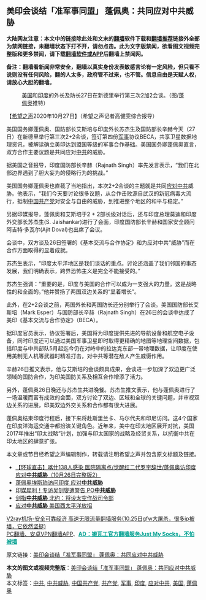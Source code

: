  <h2>美印会谈结「准军事同盟」 蓬佩奥：共同应对中共威胁</h2> <p class="notice"><b>大陆网友注意：本文中的链接除此处和文末的<a href="https://github.com/bannedbook/fanqiang" >翻墙</a>软件下载和<a href="https://github.com/killgcd/justmysocks/blob/master/README.md">翻墙推荐</a>链接外全部为禁网链接，未翻墙状态下打不开，请勿点击。此为文字版禁闻，欲看图文视频完整版和更多禁闻，请下载<a href="https://github.com/bannedbook/fanqiang">翻墙软件或APP</a>后翻墙上禁闻网。</p><p>备注：翻墙看新闻非常安全，翻墙以真实身份发表敏感言论有一定风险，但只看不说则没有任何风险，翻的人太多，政府管不过来，也不管。信息自由是天赋人权，请放心大胆的翻墙。</b></p>  <div class="entry"> <figure><figcaption><a href="https://www.bannedbook.org/bnews/tag/%e7%be%8e%e5%9b%bd/" class="st_tag internal_tag" rel="tag" title="标签 美国 下的日志">美国</a>和<a href="https://www.bannedbook.org/bnews/tag/%e5%8d%b0%e5%ba%a6/" class="st_tag internal_tag" rel="tag" title="标签 印度 下的日志">印度</a>的外长及防长27日在新德里举行第三次2加2会谈。（图/<a href="https://www.bannedbook.org/bnews/tag/%E8%93%AC%E4%BD%A9%E5%A5%A5/" class="st_tag internal_tag" rel="tag" title="标签 蓬佩奥 下的日志">蓬佩奥</a>推特）</figcaption></figure> <p>【<span class='wp_keywordlink_affiliate'><a href="https://www.soundofhope.org" title="希望之声" target="_blank">希望之声</a></span>2020年10月27日】（希望之声记者高健雯综合报导）</p> <p>美国国务卿蓬佩奥、国防部长艾斯培与印度外长苏杰生及国防部长辛赫今天（27日）在新德里举行第三次2+2会谈，签订第四份<a href="https://www.bannedbook.org/bnews/tag/%E5%86%9B%E4%BA%8B/" class="st_tag internal_tag" rel="tag" title="标签 军事 下的日志">军事</a>协议BECA，共享卫星数据地理资讯，被解读确立美印达到盟国等级的军事合作基础。美国国务卿蓬佩奥直言，双方合作主要议题是共同应对<a href="https://www.bannedbook.org/bnews/tag/%e4%b8%ad%e5%85%b1/" class="st_tag internal_tag" rel="tag" title="标签 中共 下的日志">中共</a>的威胁。</p> <p>据美国之音报导，印度国防部长辛赫（Rajnath Singh）率先发言表示，“我们在北部边界遇到了胆大妄为的侵略行为的挑战。”</p> <p>美国国务卿蓬佩奥也直截了当地指出，本次2+2会谈的主题就是共同<a href="https://www.bannedbook.org/bnews/tag/%E5%BA%94%E5%AF%B9%E4%B8%AD%E5%85%B1/" class="st_tag internal_tag" rel="tag" title="标签 应对中共 下的日志">应对中共</a>威胁。他表示，“我们今天要讨论很多议题，从合作击败源自武汉的新冠病毒大流行，抵制<span class='wp_keywordlink_affiliate'><a href="https://www.bannedbook.org/" title="中国" target="_blank">中国</a></span><a href="https://www.bannedbook.org/bnews/tag/%e5%85%b1%e4%ba%a7%e5%85%9a/" class="st_tag internal_tag" rel="tag" title="标签 共产党 下的日志">共产党</a>对安全与自由的威胁，到推进整个地区的和平与稳定。”</p>  <p></p> <p></p> <p>另据印媒报导，蓬佩奥和艾斯培于2 + 2部长级对话后，还与印度总理莫迪和印度外交部长苏杰生(S. Jaishankar)进行了会面，印度国防部长辛赫和国家安全顾问阿吉特·多瓦尔(Ajit Doval)也出席了会议。</p> <p>会谈中，双方谈及26日签署的《基本交流与合作协定》和为应对中共“威胁”而在合作方面取得的显着成就。</p>  <p>苏杰生表示，“印度太平洋地区是我们谈话的重点。讨论还涵盖了我们邻国的事态发展，我们明确表示，跨界恐怖主义是完全不能接受的。”</p> <p>苏杰生强调：“重要的是，印度与美国的合作可以成为一支强大的力量。这是战略性的和全面的。”他并赞扬了两国双边关系的“显着增长”。</p> <p>此外，在2+2会谈之前，两国外长和两国防长还分别举行了会谈。美国国防部长艾斯培（Mark Esper）与国防部长辛赫（Rajnath Singh）在26日的会谈中达成了美印《基本交流与合作协定》（BECA）。</p> <p>据印度官员表示，协议签署后，美国将为印度提供先进的导航设备和航空电子设备，同时印度还可以通过美国军事卫星即时取得更精确的地图等地理空间数据，包括印度与中共部队5月起迄今仍在对峙中的拉达克东部一带地理数据，让印度在使用美制无人机等武器时精准打击，对中共等潜在敌人产生威慑作用。</p>  <p>辛赫26日推文表示，他与艾斯培的会谈颇具成果，会谈进一步加深了双边更广泛领域的国防合作，为印美国防关系及相互合作增添了活力。</p> <p>另外，蓬佩奥26日晚还与苏杰生共进晚餐。苏杰生推文表示，他与蓬佩奥进行了一场温暖而富有成效的会面，双方讨论了双边、区域和全球的关键问题，并审视双边关系的进展，印美双边外交关系和合作都有很大进展。</p> <p>蓬佩奥结束印度行程后，接下来将赴斯里兰卡、马尔代夫和印尼访问。这4个国家在印度洋海运交通中都扮演关键角色。近年来，美中在印太地区展开对抗，美国2017年推出“印太战略”计划，加强与印太国家的战略及经贸关系，以抗衡中共在印太地区的肆意扩张。</p> <p>本文章或节目经希望之声编辑制作，转载请注明希望之声并包含原文标题及链接。</p>  <ul class='op-related-articles' title='相关阅读'> <li><a href='https://www.bannedbook.org/bnews/bannedvideo/20201027/1420744.html' target='_blank'>【环球直击】喀什138人感染 医院隔离点/觉醒红二代罗宇辞世/蓬佩奥访印度 应对<b>中共威胁</b>（10月26日完整版2）</a></li> <li><a href='https://www.bannedbook.org/bnews/bannedvideo/20201027/1420689.html' target='_blank'>蓬佩奥埃斯珀访问印度 应对<b>中共威胁</b></a></li> <li><a href='https://www.bannedbook.org/bnews/taiwannews/20201025/1419923.html' target='_blank'>印媒犀利！专访吴钊燮遭警告 PO<b>中共威胁</b></a></li> <li><a href='https://www.bannedbook.org/bnews/taiwannews/20201024/1419681.html' target='_blank'>剑指<b>中共威胁</b> 北约：将设太空作战司令部</a></li> <li><a href='https://www.bannedbook.org/bnews/worldnews/20201024/1419647.html' target='_blank'>应对<b>中共威胁</b> 美国西太平洋放招</a></li> </ul> <p class="texttj"> <a href="https://www.bannedbook.org/forum23/topic22702.html" target="_blank">V2ray机场-安全可靠经济 高速无限流量翻墙服务(10.25日gfw大屠杀，很多ip被墙，它依然坚挺)</a><br/> <a href="https://github.com/bannedbook/fanqiang/wiki/%E7%A6%81%E9%97%BB%E7%BD%91%E5%AE%89%E5%8D%93%E7%BF%BB%E5%A2%99%E6%96%B0%E9%97%BBAPP" target="_blank">PC翻墙、安卓VPN翻墙APP</a>、<span onclick="window.open('https://github.com/killgcd/justmysocks/blob/master/README.md')" style="font-weight:bold;color:#00A191;cursor:pointer;text-decoration:underline;outline:none">AD：搬瓦工官方翻墙服务Just My Socks，不怕被墙</span></p><p>原文链接：<a class="src_link"  href="https://www.soundofhope.org/post/436426" target="_blank">美印会谈结「准军事同盟」 蓬佩奥：共同应对中共威胁</a></p><a name='sharetosocial'></a>       <div><b>本文的图文或视频完整版</b>：<a href='https://www.bannedbook.org/bnews/comments/20201027/1421250.html'>美印会谈结「准军事同盟」 蓬佩奥：共同应对中共威胁</a></div>  </div><!--END ENTRY--> <div class="postfooter"> <div>本文标签：<a href="https://www.bannedbook.org/bnews/tag/%e4%b8%ad%e5%85%b1/" rel="tag">中共</a>, <a href="https://www.bannedbook.org/bnews/tag/%E4%B8%AD%E5%85%B1%E5%A8%81%E8%83%81/" rel="tag">中共威胁</a>, <a href="https://www.bannedbook.org/bnews/tag/%e4%b8%ad%e5%9b%bd%e5%85%b1%e4%ba%a7%e5%85%9a/" rel="tag">中国共产党</a>, <a href="https://www.bannedbook.org/bnews/tag/%e5%85%b1%e4%ba%a7%e5%85%9a/" rel="tag">共产党</a>, <a href="https://www.bannedbook.org/bnews/tag/%E5%86%9B%E4%BA%8B/" rel="tag">军事</a>, <a href="https://www.bannedbook.org/bnews/tag/%e5%8d%b0%e5%ba%a6/" rel="tag">印度</a>, <a href="https://www.bannedbook.org/bnews/tag/%E5%BA%94%E5%AF%B9%E4%B8%AD%E5%85%B1/" rel="tag">应对中共</a>, <a href="https://www.bannedbook.org/bnews/tag/%e7%be%8e%e5%9b%bd/" rel="tag">美国</a>, <a href="https://www.bannedbook.org/bnews/tag/%E8%93%AC%E4%BD%A9%E5%A5%A5/" rel="tag">蓬佩奥</a></div>  </div><!--END POSTFOOTER--> 